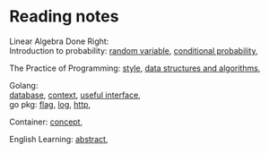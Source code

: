 # Reading notes

Linear Algebra Done Right:  
Introduction to probability:
[random variable](./probability/random_variable.md),
[conditional probability](./probability/conditional_probability.md),

The Practice of Programming:
[style](./practice/style.md),
[data structures and algorithms](./practice/algorithm.md),

Golang:  
[database](./golang/database.md), [context](./golang/context.md),
[useful interface](./golang/useful_interface.md),  
go pkg:
[flag](./golang/pkg/flag.md),
[log](./golang/pkg/log.md),
[http](./golang/pkg/http.md),

Container: [concept](./container/concept.md),

English Learning:
[abstract](./english/abstract.md),
